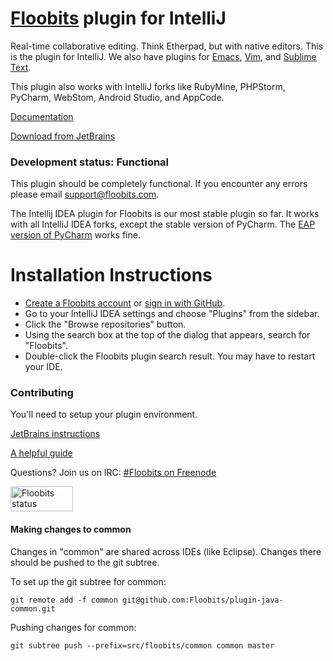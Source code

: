# [Floobits](https://floobits.com/) plugin for IntelliJ

Real-time collaborative editing. Think Etherpad, but with native editors. This is the plugin for IntelliJ. We also have plugins for [Emacs](https://github.com/Floobits/floobits-emacs), [Vim](https://github.com/Floobits/floobits-vim), and [Sublime Text](https://github.com/Floobits/floobits-sublime).

This plugin also works with IntelliJ forks like RubyMine, PHPStorm, PyCharm, WebStom, Android Studio, and AppCode.

[Documentation](https://floobits.com/help/plugins/intellij)

[Download from JetBrains](http://plugins.jetbrains.com/plugin/7389?pr=)

### Development status: Functional

This plugin should be completely functional. If you encounter any errors please email [support@floobits.com](mailto:support@floobits.com).

The Intellij IDEA plugin for Floobits is our most stable plugin so far. It works with all IntelliJ IDEA forks, except the stable version of PyCharm. The [EAP version of PyCharm](http://confluence.jetbrains.com/display/PYH/JetBrains+PyCharm+Preview+(EAP)) works fine.

# Installation Instructions

* [Create a Floobits account](https://floobits.com/signup/) or [sign in with GitHub](https://floobits.com/login/github/?next=/dash/).
* Go to your IntelliJ IDEA settings and choose "Plugins" from the sidebar.
* Click the "Browse repositories" button.
* Using the search box at the top of the dialog that appears, search for "Floobits".
* Double-click the Floobits plugin search result. You may have to restart your IDE.

### Contributing

You'll need to setup your plugin environment.

[JetBrains instructions](http://www.jetbrains.org/display/IJOS/Writing+Plug-ins)

[A helpful guide](http://bjorn.tipling.com/how-to-make-an-intellij-idea-plugin-in-30-minutes)

Questions? Join us on IRC: [#Floobits on Freenode](irc://irc.freenode.net:6667/#floobits)

<a href="https://floobits.com/Floobits/intellij-plugin/redirect">
  <img alt="Floobits status" width="100" height="40" src="https://floobits.com/Floobits/intellij-plugin.png" />
</a>


#### Making changes to common

Changes in "common" are shared across IDEs (like Eclipse). Changes there should be pushed to the git subtree.

To set up the git subtree for common:

```
git remote add -f common git@github.com:Floobits/plugin-java-common.git
```

Pushing changes for common:

```
git subtree push --prefix=src/floobits/common common master
```
